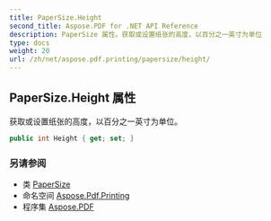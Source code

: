 ```yaml
---
title: PaperSize.Height
second_title: Aspose.PDF for .NET API Reference
description: PaperSize 属性。获取或设置纸张的高度，以百分之一英寸为单位
type: docs
weight: 20
url: /zh/net/aspose.pdf.printing/papersize/height/
---
```

## PaperSize.Height 属性

获取或设置纸张的高度，以百分之一英寸为单位。

```csharp
public int Height { get; set; }
```

### 另请参阅

* 类 [PaperSize](../)
* 命名空间 [Aspose.Pdf.Printing](../../../aspose.pdf.printing/)
* 程序集 [Aspose.PDF](../../../)